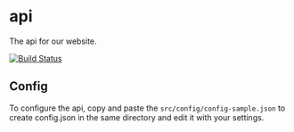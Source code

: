 # api
The api for our website.

[![Build Status](https://travis-ci.org/noe-fc/api.svg?branch=master)](https://travis-ci.org/noe-fc/api)

## Config
To configure the api, copy and paste the `src/config/config-sample.json` to create config.json in the same directory and edit it with your settings.
